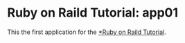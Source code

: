 # Ruby on Raild Tutorial: app01

This the first application for the [*Ruby on Raild Tutorial](http://localhost:3000).